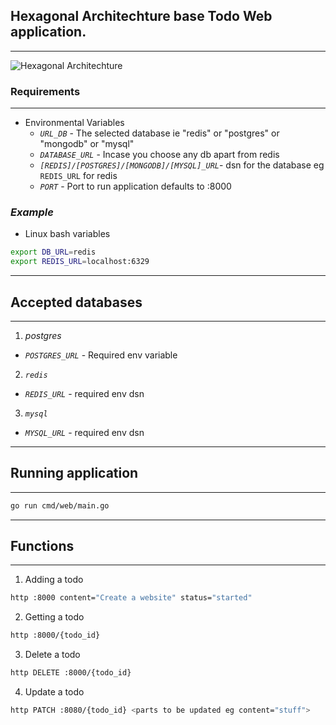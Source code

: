 ## Hexagonal Architechture base Todo Web application.
___
![Hexagonal Architechture](https://en.wikipedia.org/wiki/File:Hexagonal_Architecture.svg)
### Requirements
___
- Environmental Variables
  - _`URL_DB`_ - The selected database ie "redis" or "postgres" or "mongodb" or "mysql"
  - _`DATABASE_URL`_ - Incase you choose any db apart from redis
  - _`[REDIS]/[POSTGRES]/[MONGODB]/[MYSQL]_URL`_- dsn for the database eg `REDIS_URL` for redis
  - _`PORT`_ - Port to run application defaults to :8000
### ***Example***
- Linux bash variables
```bash
export DB_URL=redis
export REDIS_URL=localhost:6329
```
___
## Accepted databases
___
1. _postgres_
  - _`POSTGRES_URL`_ - Required env variable
2. _`redis`_
  - _`REDIS_URL`_ - required env dsn
3. _`mysql`_
  - _`MYSQL_URL`_ - required env dsn
___
## Running application
____
```bash
go run cmd/web/main.go
```
___
## Functions
___
1. Adding a todo
```bash
http :8000 content="Create a website" status="started"
```
2. Getting a todo
```bash
http :8000/{todo_id}
```
3. Delete a todo
```bash
http DELETE :8000/{todo_id}
```
4. Update a todo
```bash
http PATCH :8080/{todo_id} <parts to be updated eg content="stuff">
```
